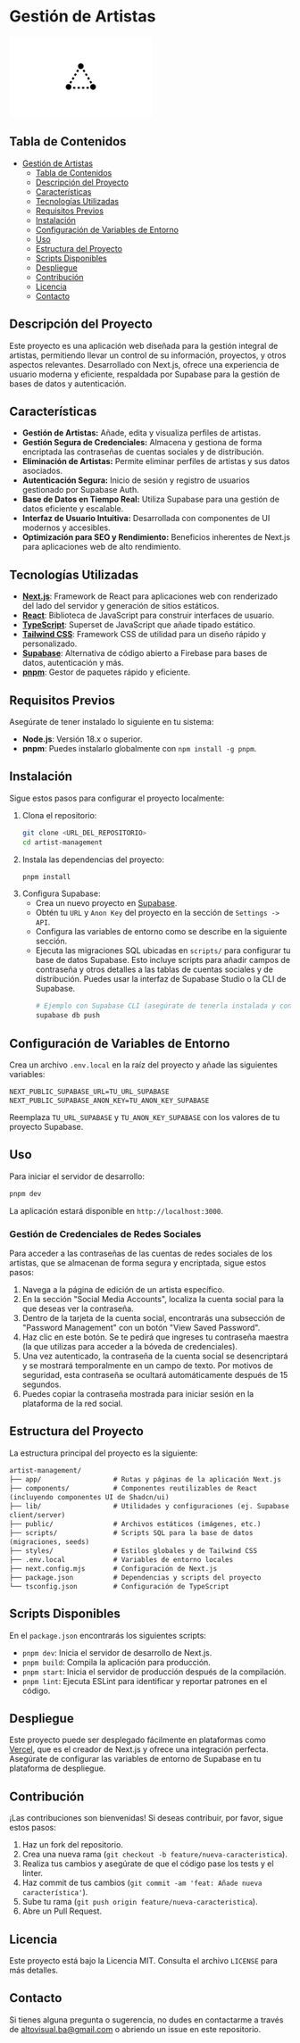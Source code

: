 # Gestión de Artistas

![Banner del Proyecto](public/placeholder-logo.png)

## Tabla de Contenidos

- [Gestión de Artistas](#gestión-de-artistas)
  - [Tabla de Contenidos](#tabla-de-contenidos)
  - [Descripción del Proyecto](#descripción-del-proyecto)
  - [Características](#características)
  - [Tecnologías Utilizadas](#tecnologías-utilizadas)
  - [Requisitos Previos](#requisitos-previos)
  - [Instalación](#instalación)
  - [Configuración de Variables de Entorno](#configuración-de-variables-de-entorno)
  - [Uso](#uso)
  - [Estructura del Proyecto](#estructura-del-proyecto)
  - [Scripts Disponibles](#scripts-disponibles)
  - [Despliegue](#despliegue)
  - [Contribución](#contribución)
  - [Licencia](#licencia)
  - [Contacto](#contacto)

## Descripción del Proyecto

Este proyecto es una aplicación web diseñada para la gestión integral de artistas, permitiendo llevar un control de su información, proyectos, y otros aspectos relevantes. Desarrollado con Next.js, ofrece una experiencia de usuario moderna y eficiente, respaldada por Supabase para la gestión de bases de datos y autenticación.

## Características

- **Gestión de Artistas:** Añade, edita y visualiza perfiles de artistas.
- **Gestión Segura de Credenciales:** Almacena y gestiona de forma encriptada las contraseñas de cuentas sociales y de distribución.
- **Eliminación de Artistas:** Permite eliminar perfiles de artistas y sus datos asociados.
- **Autenticación Segura:** Inicio de sesión y registro de usuarios gestionado por Supabase Auth.
- **Base de Datos en Tiempo Real:** Utiliza Supabase para una gestión de datos eficiente y escalable.
- **Interfaz de Usuario Intuitiva:** Desarrollada con componentes de UI modernos y accesibles.
- **Optimización para SEO y Rendimiento:** Beneficios inherentes de Next.js para aplicaciones web de alto rendimiento.

## Tecnologías Utilizadas

- **[Next.js](https://nextjs.org/)**: Framework de React para aplicaciones web con renderizado del lado del servidor y generación de sitios estáticos.
- **[React](https://react.dev/)**: Biblioteca de JavaScript para construir interfaces de usuario.
- **[TypeScript](https://www.typescriptlang.org/)**: Superset de JavaScript que añade tipado estático.
- **[Tailwind CSS](https://tailwindcss.com/)**: Framework CSS de utilidad para un diseño rápido y personalizado.
- **[Supabase](https://supabase.com/)**: Alternativa de código abierto a Firebase para bases de datos, autenticación y más.
- **[pnpm](https://pnpm.io/)**: Gestor de paquetes rápido y eficiente.

## Requisitos Previos

Asegúrate de tener instalado lo siguiente en tu sistema:

- **Node.js**: Versión 18.x o superior.
- **pnpm**: Puedes instalarlo globalmente con `npm install -g pnpm`.

## Instalación

Sigue estos pasos para configurar el proyecto localmente:

1.  Clona el repositorio:
    ```bash
    git clone <URL_DEL_REPOSITORIO>
    cd artist-management
    ```
2.  Instala las dependencias del proyecto:
    ```bash
    pnpm install
    ```
3.  Configura Supabase:
    -   Crea un nuevo proyecto en [Supabase](https://supabase.com/).
    -   Obtén tu `URL` y `Anon Key` del proyecto en la sección de `Settings -> API`.
    -   Configura las variables de entorno como se describe en la siguiente sección.
    -   Ejecuta las migraciones SQL ubicadas en `scripts/` para configurar tu base de datos Supabase. Esto incluye scripts para añadir campos de contraseña y otros detalles a las tablas de cuentas sociales y de distribución. Puedes usar la interfaz de Supabase Studio o la CLI de Supabase.
        ```bash
        # Ejemplo con Supabase CLI (asegúrate de tenerla instalada y configurada)
        supabase db push
        ```

## Configuración de Variables de Entorno

Crea un archivo `.env.local` en la raíz del proyecto y añade las siguientes variables:

```env
NEXT_PUBLIC_SUPABASE_URL=TU_URL_SUPABASE
NEXT_PUBLIC_SUPABASE_ANON_KEY=TU_ANON_KEY_SUPABASE
```

Reemplaza `TU_URL_SUPABASE` y `TU_ANON_KEY_SUPABASE` con los valores de tu proyecto Supabase.

## Uso

Para iniciar el servidor de desarrollo:

```bash
pnpm dev
```

La aplicación estará disponible en `http://localhost:3000`.

### Gestión de Credenciales de Redes Sociales

Para acceder a las contraseñas de las cuentas de redes sociales de los artistas, que se almacenan de forma segura y encriptada, sigue estos pasos:

1.  Navega a la página de edición de un artista específico.
2.  En la sección "Social Media Accounts", localiza la cuenta social para la que deseas ver la contraseña.
3.  Dentro de la tarjeta de la cuenta social, encontrarás una subsección de "Password Management" con un botón "View Saved Password".
4.  Haz clic en este botón. Se te pedirá que ingreses tu contraseña maestra (la que utilizas para acceder a la bóveda de credenciales).
5.  Una vez autenticado, la contraseña de la cuenta social se desencriptará y se mostrará temporalmente en un campo de texto. Por motivos de seguridad, esta contraseña se ocultará automáticamente después de 15 segundos.
6.  Puedes copiar la contraseña mostrada para iniciar sesión en la plataforma de la red social.

## Estructura del Proyecto

La estructura principal del proyecto es la siguiente:

```
artist-management/
├── app/                  # Rutas y páginas de la aplicación Next.js
├── components/           # Componentes reutilizables de React (incluyendo componentes UI de Shadcn/ui)
├── lib/                  # Utilidades y configuraciones (ej. Supabase client/server)
├── public/               # Archivos estáticos (imágenes, etc.)
├── scripts/              # Scripts SQL para la base de datos (migraciones, seeds)
├── styles/               # Estilos globales y de Tailwind CSS
├── .env.local            # Variables de entorno locales
├── next.config.mjs       # Configuración de Next.js
├── package.json          # Dependencias y scripts del proyecto
└── tsconfig.json         # Configuración de TypeScript
```

## Scripts Disponibles

En el `package.json` encontrarás los siguientes scripts:

-   `pnpm dev`: Inicia el servidor de desarrollo de Next.js.
-   `pnpm build`: Compila la aplicación para producción.
-   `pnpm start`: Inicia el servidor de producción después de la compilación.
-   `pnpm lint`: Ejecuta ESLint para identificar y reportar patrones en el código.

## Despliegue

Este proyecto puede ser desplegado fácilmente en plataformas como [Vercel](https://vercel.com/), que es el creador de Next.js y ofrece una integración perfecta. Asegúrate de configurar las variables de entorno de Supabase en tu plataforma de despliegue.

## Contribución

¡Las contribuciones son bienvenidas! Si deseas contribuir, por favor, sigue estos pasos:

1.  Haz un fork del repositorio.
2.  Crea una nueva rama (`git checkout -b feature/nueva-caracteristica`).
3.  Realiza tus cambios y asegúrate de que el código pase los tests y el linter.
4.  Haz commit de tus cambios (`git commit -am 'feat: Añade nueva característica'`).
5.  Sube tu rama (`git push origin feature/nueva-caracteristica`).
6.  Abre un Pull Request.

## Licencia

Este proyecto está bajo la Licencia MIT. Consulta el archivo `LICENSE` para más detalles.

## Contacto

Si tienes alguna pregunta o sugerencia, no dudes en contactarme a través de [altovisual.ba@gmail.com](mailto:altovisual.ba@gmail.com) o abriendo un issue en este repositorio.